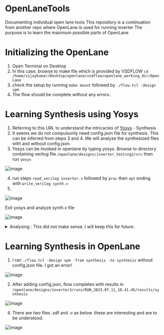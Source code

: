 # OpenLaneTools
Documenting individual open lane tools
This repository is a continuation from another repo where OpenLane is used for running inverter
The purpose is to learn the maximum possible parts of OpenLane
# Initializing the OpenLane
 1. Open Terminal on Desktop
 2. In this case, browse to make file which is provided by VSDFLOW ```cd /home/vijaykumar/Desktop/openlane/vsdflow/openlane_working_dir/OpenLane ```
 3. check the setup by running ```make mount``` followed by ```./flow.tcl -design spm```
 4. The flow should be complete without any errors.

# Learning Synthesis using Yosys
1. Referring to this URL to understand the intricacies of [Yosys](https://yosyshq.readthedocs.io/projects/yosys/en/latest/CHAPTER_Approach.html#chapter-approach) - Synthesis
2. It seems we do not compulsorily need config.json file for synthesis. This can be inferred from steps 3 and 4. We will analyze the synthesized files with and without config.json.
3. Yosys can be invoked in openlane by typing yosys. Browse to directory containing verilog file ```/openlane/designs/inverter_testing2/src```
   then run ```yosys```
   
![image](https://github.com/vjkr/OpenLaneTools/assets/16399079/8838e909-e668-4a30-a826-1caf1dbab28c)

4. run steps ```read_verilog inverter.v``` followed by ```proc``` then ```opt``` ending with ```write_verilog synth.v```
5. 
![image](https://github.com/vjkr/OpenLaneTools/assets/16399079/c3c0d719-4c90-4c0e-b1b9-ccb59778fcf3)

Exit yosys and analyze synth.v file

![image](https://github.com/vjkr/OpenLaneTools/assets/16399079/947c3825-8f26-4b3b-915c-fda50159628a)

<details>
 <summary> Analysing : This did not make sense. I will keep this for future.</summary>

6. Check with json file, whether there is any differnece.  It is evident that yosys has generated exact same files for both the conditions. Hence config.json is not related to yosys. Care should be taken that yosys maybe different than synthesis part in Openlane.
7. Next we will analyze by writing different modelling style. Following is the conclusion

![image](https://github.com/vjkr/OpenLaneTools/assets/16399079/d3c90e12-06f0-49f0-bd52-32121b4439de)

Somehow we ended with same synthesis! 
I had forgot techmap step. But putting techmap part didnt make any difference
I will keep this pending for now.
</details>

# Learning Synthesis in OpenLane
1. I ran ```./flow.tcl -design spm -from synthesis -to synthesis``` without config.json file. I got an error!

![image](https://github.com/vjkr/OpenLaneTools/assets/16399079/af58817d-b23c-4eb5-ab77-43d958f3e65e)

 2. After adding config.json, flow completes with results in ```/openlane/designs/inverter3/runs/RUN_2023.07.11_10.41.45/results/synthesis```

![image](https://github.com/vjkr/OpenLaneTools/assets/16399079/9c3b589f-415e-4cbd-894a-ee30e37d18b0)


 4. There are two files .sdf and .v as below. these are interesting and are to be understood.

![image](https://github.com/vjkr/OpenLaneTools/assets/16399079/d7c4513f-e672-4e30-ac13-1fbb16a3724d)

    
